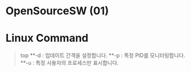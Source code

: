 # OpenSourceSW (01)

Linux Command
=============

>top
**-d : 업데이트 간격을 설정합니다.
**-p : 특정 PID를 모니터링합니다.
**-u : 특정 사용자의 프로세스만 표시합니다.


